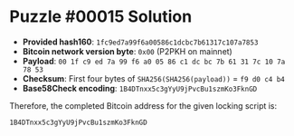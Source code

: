 # Puzzle #00015 Solution

- **Provided hash160**: `1fc9ed7a99f6a00586c1dcbc7b61317c107a7853`
- **Bitcoin network version byte**: `0x00` (P2PKH on mainnet)
- **Payload**: `00 1f c9 ed 7a 99 f6 a0 05 86 c1 dc bc 7b 61 31 7c 10 7a 78 53`
- **Checksum**: First four bytes of `SHA256(SHA256(payload))` = `f9 d0 c4 b4`
- **Base58Check encoding**: `1B4DTnxx5c3gYyU9jPvcBu1szmKo3FknGD`

Therefore, the completed Bitcoin address for the given locking script is:

```
1B4DTnxx5c3gYyU9jPvcBu1szmKo3FknGD
```
